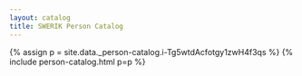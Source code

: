 ```yaml
---
layout: catalog
title: SWERIK Person Catalog
---
```

{% assign p = site.data._person-catalog.i-Tg5wtdAcfotgy1zwH4f3qs %}
{% include person-catalog.html p=p %}

